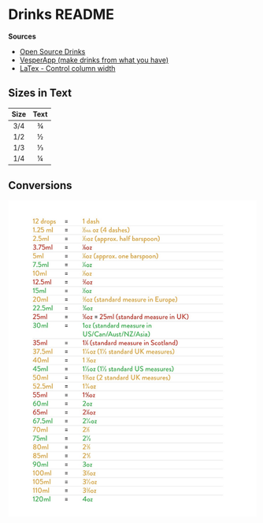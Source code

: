 # Drinks README

__Sources__

- [Open Source Drinks](https://github.com/alfg/opendrinks)
- [VesperApp (make drinks from what you have)](https://drinkrecipes.herokuapp.com/) 
- [LaTex - Control column width](https://texblog.org/2019/06/03/control-the-width-of-table-columns-tabular-in-latex/)

## Sizes in Text

|  Size  |  Text  |
|:------:|:------:|
| 3/4    | ¾      |
| 1/2    | ½      |
| 1/3    | ⅓      |
| 1/4    | ¼      |

## Conversions

![](conversions.png)
